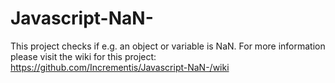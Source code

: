 # Javascript-NaN-
This project checks if e.g. an object or variable is NaN. For more information please visit the wiki for this project: 
https://github.com/Incrementis/Javascript-NaN-/wiki
